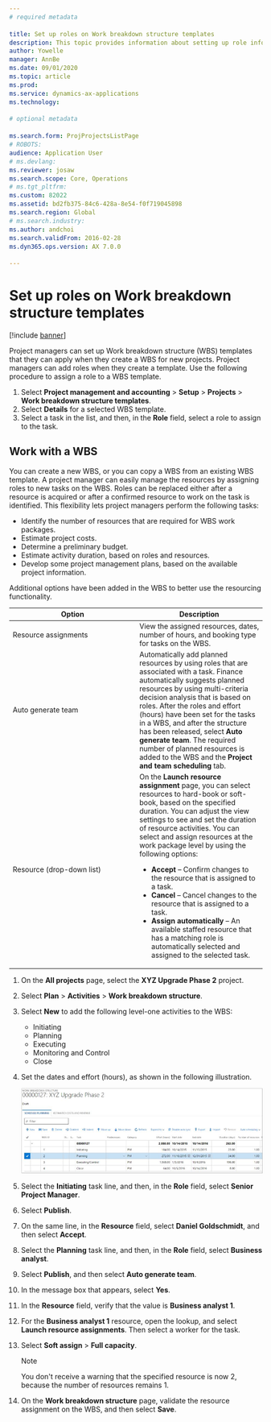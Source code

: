 ```yaml
---
# required metadata

title: Set up roles on Work breakdown structure templates
description: This topic provides information about setting up role information on Work breakdown structure templates.
author: Yowelle
manager: AnnBe
ms.date: 09/01/2020
ms.topic: article
ms.prod: 
ms.service: dynamics-ax-applications
ms.technology: 

# optional metadata

ms.search.form: ProjProjectsListPage
# ROBOTS: 
audience: Application User
# ms.devlang: 
ms.reviewer: josaw
ms.search.scope: Core, Operations
# ms.tgt_pltfrm: 
ms.custom: 82022
ms.assetid: bd2fb375-84c6-428a-8e54-f0f719045898
ms.search.region: Global
# ms.search.industry: 
ms.author: andchoi
ms.search.validFrom: 2016-02-28
ms.dyn365.ops.version: AX 7.0.0

---
```


# Set up roles on Work breakdown structure templates

[!include [banner](../includes/banner.md)]

Project managers can set up Work breakdown structure (WBS) templates that they can apply when they create a WBS for new projects. Project managers can add roles when they create a template. Use the following procedure to assign a role to a WBS template.

1. Select **Project management and accounting** > **Setup** > **Projects** > **Work breakdown structure templates**.
2. Select **Details** for a selected WBS template.
3. Select a task in the list, and then, in the **Role** field, select a role to assign to the task.

## Work with a WBS

You can create a new WBS, or you can copy a WBS from an existing WBS template. A project manager can easily manage the resources by assigning roles to new tasks on the WBS. Roles can be replaced either after a resource is acquired or after a confirmed resource to work on the task is identified. This flexibility lets project managers perform the following tasks:

- Identify the number of resources that are required for WBS work packages.
- Estimate project costs.
- Determine a preliminary budget.
- Estimate activity duration, based on roles and resources.
- Develop some project management plans, based on the available project information.

Additional options have been added in the WBS to better use the resourcing functionality.

<table>
<colgroup>
<col width="50%" />
<col width="50%" />
</colgroup>
<thead>
<tr class="header">
<th>Option</th>
<th>Description</th>
</tr>
</thead>
<tbody>
<tr class="odd">
<td>Resource assignments</td>
<td>View the assigned resources, dates, number of hours, and booking type for tasks on the WBS.</td>
</tr>
<tr class="even">
<td>Auto generate team</td>
<td>Automatically add planned resources by using roles that are associated with a task. Finance automatically suggests planned resources by using multi-criteria decision analysis that is based on roles. After the roles and effort (hours) have been set for the tasks in a WBS, and after the structure has been released, select <strong>Auto generate team</strong>. The required number of planned resources is added to the WBS and the <strong>Project and team scheduling</strong> tab.</td>
</tr>
<tr class="odd">
<td>Resource (drop-down list)</td>
<td>On the <strong>Launch resource assignment</strong> page, you can select resources to hard-book or soft-book, based on the specified duration. You can adjust the view settings to see and set the duration of resource activities. You can select and assign resources at the work package level by using the following options:
<ul>
<li><strong>Accept</strong> – Confirm changes to the resource that is assigned to a task.</li>
<li><strong>Cancel</strong> – Cancel changes to the resource that is assigned to a task.</li>
<li><strong>Assign automatically</strong> – An available staffed resource that has a matching role is automatically selected and assigned to the selected task.</li>
</ul></td>
</tr>
</tbody>
</table>

1. On the **All projects** page, select the **XYZ Upgrade Phase 2** project.
2. Select **Plan** > **Activities** > **Work breakdown structure**.
3. Select **New** to add the following level-one activities to the WBS:

    - Initiating
    - Planning
    - Executing
    - Monitoring and Control
    - Close

4. Set the dates and effort (hours), as shown in the following illustration.

    [![Setting the dates and effort](./media/projectresourcing10.jpg)](./media/projectresourcing10.jpg)

5. Select the **Initiating** task line, and then, in the **Role** field, select **Senior Project Manager**.
6. Select **Publish**.
7. On the same line, in the **Resource** field, select **Daniel Goldschmidt**, and then select **Accept**.
8. Select the **Planning** task line, and then, in the **Role** field, select **Business analyst**.
9. Select **Publish**, and then select **Auto generate team**.
10. In the message box that appears, select **Yes**.
11. In the **Resource** field, verify that the value is **Business analyst 1**.
12. For the **Business analyst 1** resource, open the lookup, and select **Launch resource assignments**. Then select a worker for the task.
13. Select **Soft assign** &gt; **Full capacity**.

    > [!NOTE] 
    > You don't receive a warning that the specified resource is now 2, because the number of resources remains 1.

14. On the **Work breakdown structure** page, validate the resource assignment on the WBS, and then select **Save**.
